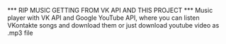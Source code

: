 *** RIP MUSIC GETTING FROM VK API AND THIS PROJECT ***
Music player with VK API and Google YouTube API, where you can listen VKontakte songs and download them or just download youtube video as .mp3 file

